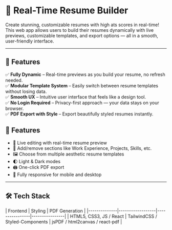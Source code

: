 # 📝 Real-Time Resume Builder

Create stunning, customizable resumes with high ats scores in real-time!  
This web app allows users to build their resumes dynamically with live previews, customizable templates, and export options — all in a smooth, user-friendly interface.

---

## 🚀 Features
   
✅ **Fully Dynamic** – Real-time previews as you build your resume, no refresh needed.  
✅ **Modular Template System** – Easily switch between resume templates without losing data.  
✅ **Smooth UX** – Intuitive user interface that feels like a design tool.  
✅ **No Login Required** – Privacy-first approach — your data stays on your browser.  
✅ **PDF Export with Style** – Export beautifully styled resumes instantly.

## 🚀 Features

- 🎯 Live editing with real-time resume preview
- 🧩 Add/remove sections like Work Experience, Projects, Skills, etc.
- 🖼️ Choose from multiple aesthetic resume templates
- 🌓 Light & Dark modes
- 🖨️ One-click PDF export
- 📱 Fully responsive for mobile and desktop

---

## 🛠️ Tech Stack

| Frontend     | Styling        | PDF Generation |
|--------------|------------------|----------------|----------------|
| HTML5, CSS3, JS / React | TailwindCSS / Styled-Components | jsPDF / html2canvas / react-pdf |

